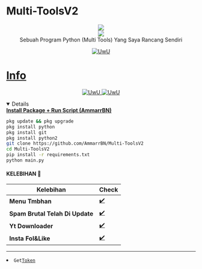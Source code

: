 # Multi-ToolsV2
<p align="center">
<img src="https://i.ibb.co/L1S6KDz/IMG-20221128-152639.jpg"><br>
<img src="https://img.shields.io/static/v1?label=Author&color=green&message=./AmmarExploit &logo=Acclaim&logoColor=white&style=for-the-badge"><br>
Sebuah Program Python (Multi Tools) Yang Saya Rancang Sendiri
<p align="center">
  <a href="https://github.com/AmmarrBN"><img src="http://readme-typing-svg.herokuapp.com?color=FFFFFF&center=true&vCenter=true&multiline=false&lines=Minimal+Kasi+Star+lah+kontol+!" alt="UwU">
</p>

# Info
<p align="center">
  <a href="https://github.com/AmmarrBN"><img src="http://readme-typing-svg.herokuapp.com?color=FFFFFF&center=true&vCenter=true&multiline=false&lines=Sewaktu+waktu+tools+ini+akan" alt="UwU">
  <a href="https://github.com/AmmarrBN"><img src="http://readme-typing-svg.herokuapp.com?color=FFFFFF&center=true&vCenter=true&multiline=false&lines=expired+jadi+gunakan+dengan+bijak+!" alt="UwU">
</p>

<details open>
  <summary><strong> Install Package + Run Script (AmmarrBN)</strong></summary>

  ```bash
  pkg update && pkg upgrade
  pkg install python
  pkg install git
  pkg install python2
  git clone https://github.com/AmmarrBN/Multi-ToolsV2
  cd Multi-ToolsV2
  pip install -r requirements.txt
  python main.py
  ```
  </details>

#### KELEBIHAN 📍
| Kelebihan | Check |
|--------|--------|
| **Menu Tmbhan** |[✔️](https://github.com/AmmarrBN) |
| **Spam Brutal Telah Di Update** |[✔️](https://github.com/AmmarrBN) |
| **Yt Downloader** |[✔️](https://github.com/AmmarrBN) |
| **Insta Fol&Like** |[✔️](https://github.com/AmmarrBN) |
---------

<li><code>Get<a href="https://karyawan.co.id/tjbH5aNo">Token</a></code></li>
